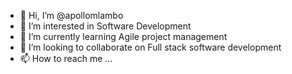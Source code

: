 - 👋 Hi, I’m @apollomlambo
- 👀 I’m interested in Software Development 
- 🌱 I’m currently learning Agile project management 
- 💞️ I’m looking to collaborate on Full stack software development
- 📫 How to reach me ...

<!---
apollomlambo/apollomlambo is a ✨ special ✨ repository because its `README.md` (this file) appears on your GitHub profile.
You can click the Preview link to take a look at your changes.
--->
